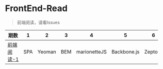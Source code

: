 # FrontEnd-Read
>前端阅读，请看Issues

|期数|1|2|3|4|5|6|
|---|---|---|---|---|---|---|
|[前端阅读-1](https://github.com/ckinmind/FrontEnd-Read/issues/1)|SPA | Yeoman | BEM | marionetteJS | Backbone.js | Zepto.js|
